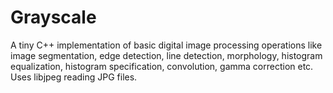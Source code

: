 Grayscale
=========

A tiny C++ implementation of basic digital image processing operations like image segmentation, edge detection, line detection, morphology, histogram equalization, histogram specification, convolution, gamma correction etc. Uses libjpeg reading JPG files.